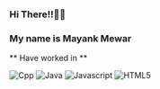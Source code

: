 ### Hi There!!🙌🙌
### My name is Mayank Mewar
<!--
- 📱I'm currently working on E-Commerce Website 
- 📙I'm currently learning about Competitive Programming
- 🤔Looking forward for help in Competitive Programming
- 💬Ask Me about FrontEnd Development, SQL , C++

-->

** Have worked in  **
<p>
  <img alt="Cpp" src="https://img.shields.io/badge/cpp-blue?logo=cpp&logoColor=white&style=flat" />
  <img alt="Java" src="https://img.shields.io/badge/Java-red?logo=java&logoColor=blue&style=flat" />
  <img alt="Javascript" src="https://img.shields.io/badge/Javascript-Yellow?logo=javascript&logoColor=yellow&style=flat" />
  <img alt="HTML5" src="https://img.shields.io/badge/HTML-orange?logo=html5&logoColor=orange&style=flat" />
</p>
